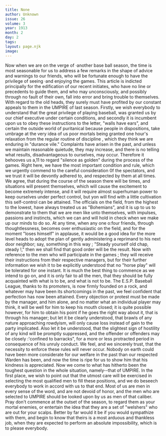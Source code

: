 ```yaml
---
title: None
author: Unknown
issue: 26
volume: 3
year: 1913
month: 2
day: 2
tags:
layout: page.njk
image:
---
```

Now when we are on the verge of ·another base ball season, the time is most seasonable for us to address a few remarks in the shape of advice and warnings to our friends, who will be fortunate enough to have the privilege of seeing ·and enjoying the games. This article is indicted principally for the edification of our recent initiates, who have no line or precedents to guide them, and who may unconsciously, and possibly through no   fault of their own, fall into error and bring trouble to themselves. With regard to the old heads, they surely must have profited by our constant appeals to them in the UMPIRE of last season.   Firstly, we wish everybody to understand that the great privilege of playing baseball, was granted us by our chief executive under certain conditions, and secondly it is incumbent upon us to obey   these instructions to the letter, "walls have ears", and certain the outside world of puritanical   because people in dispositions, take umbrage at the very idea of us poor mortals being granted one hour's relaxation from the regular routine of discipline , which they think we are enduring in "durance vile." Complaints have arisen in the past, and unless we maintain reasonable quietude, they may increase, and there is no telling what results, disadvantageous to ourselves, may occur. Therefore it behooves us a,11 to regard "silence as golden" during the process of the games.   Right here, we have the most important condition and rule, which we urgently commend to the careful consideration 0f the spectators, and we trust it will be devontly adhered to, and respected by them at all times.   We agree, that during the course of the season there will be times, and situations will present themselves, which will cause the excitement to become extremely intense, and it will require almost superhuman power to keep ourselves under perfect control, but yon will find with a little cultivation this self-control can be attained.  The officials on the field, from the highest to the lowest, have always treated us as "Bohemians", and it is up to us to demonstrate to them that we are men like unto themselves, with impulses, passions and instincts, which we can and will hold in check when we make up our minds to do so.   At any time, when any one o:four friends, through thoughtlessness, becomes over enthusiastic on the field, and for the moment "loses himself" in applause, it would be a good idea for the more level heads to adopt the plan of gently administering a reprimand to his next door neighbor; say, something in this way ; "Steady yourself old chap, steady !," then we shall find that good order will be the result.   Now with reference to the men who will participate in the games ; they will receive their instructions from their respective managers, but for their further information we wish it to be explicitly understood that no "horse play" will be tolerated for one instant. It is much the best thing to commence as we intend to go on, and it is only fair to all the men, that they should be fully acquainted   with what is to be, and what is not to be.   The E.S.P. Baseball League, thanks to its promoters, is now firmly founded on a rock, and whatever may have been its shortcomings in the past, we feel confident that perfection has now been attained.   Every objection or protest must be made by the manager, and him alone, and no matter what an individual player may think, it will be well for him to   keep his mouth closed; it is quite possible however, for him to obtain his point if he goes the right way about it, that is through his manager; but let it be clearly understood, that brawls of any nature approaching rowdyism, will only cause loss instead of gain to the party implicated.   Also let it be understood, that the slightest sign of hostility of any kind will be promptly suppressed, and the offender or offenders may be closely   :'confined to barracks", for a more or less protracted period in consequence of his unruly conduct. We feel, and we sincerely trust, that the necessity to enforce these rules will never occur.   Nobody on earth could have been more  considerate for our welfare in the past than our respected Warden has been, and now the time is ripe for us to show him that his kindness is appreciated.   Now we come to what has hitherto been the toughest question in the whole situation, namely--that of UMPIRE.   In the first place, we wish to point out that the utmost care will be exercised in selecting the most qualified men to fill these positions, and we do beseech everybody to work in accord with us to that end.   Most of us are men in every sense of the word, and are not devoid of honor, and the men who are selected to UMPIRE should be looked upon by us as men of that caliber. Pray don't commence at the outset of the season, to regard them as your mortal enemies, or entertain the idea that they are a set of   "welshers" who are out for your scalps. Better by far would it be if you would sympathize with them, and begin to know that theirs is a most arduous and thankless job, when they are expected to perform an absolute impossibility, which is to please everybody.      

